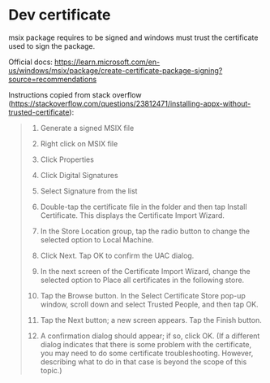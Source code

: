 # Dev certificate

msix package requires to be signed and windows must trust the certificate used to sign the package.

Official docs: https://learn.microsoft.com/en-us/windows/msix/package/create-certificate-package-signing?source=recommendations

Instructions copied from stack overflow (https://stackoverflow.com/questions/23812471/installing-appx-without-trusted-certificate):

> 1. Generate a signed MSIX file
>
> 1. Right click on MSIX file
>
> 1. Click Properties
>
> 1. Click Digital Signatures
>
> 1. Select Signature from the list
>
> 1. Double-tap the certificate file in the folder and then tap Install Certificate. This displays the Certificate Import Wizard.
>
> 1. In the Store Location group, tap the radio button to change the selected option to Local Machine.
>
> 1. Click Next. Tap OK to confirm the UAC dialog.
>
> 1. In the next screen of the Certificate Import Wizard, change the selected option to Place all certificates in the following store.
>
> 1. Tap the Browse button. In the Select Certificate Store pop-up window, scroll down and select Trusted People, and then tap OK.
>
> 1. Tap the Next button; a new screen appears. Tap the Finish button.
>
> 1. A confirmation dialog should appear; if so, click OK. (If a different dialog indicates that there is some problem with the certificate, you may need to do some certificate troubleshooting. However, describing what to do in that case is beyond the scope of this topic.)